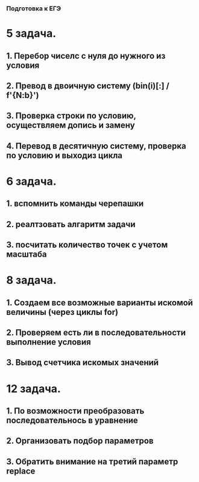 ### Подготовка к ЕГЭ
# 5 задача.
## 1. Перебор чиселс с нуля до нужного из условия
## 2. Превод в двоичную систему (bin(i)[:] / f'{N:b}')
## 3. Проверка строки по условию, осуществляем допись и замену
## 4. Перевод в десятичную систему, проверка по условию и выходиз цикла
# 6 задача.
## 1. вспомнить команды черепашки
## 2. реалтзовать алгаритм задачи
## 3. посчитать количество точек с учетом масштаба
# 8 задача.
## 1. Создаем все возможные варианты искомой величины (через циклы for)
## 2. Проверяем есть ли в последовательности выполнение условия
## 3. Вывод счетчика искомых значений
# 12 задача.
## 1. По возможности преобразовать последовательнось в уравнение
## 2. Организовать подбор параметров
## 3. Обратить внимание на третий параметр replace
